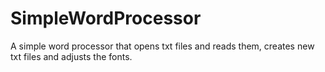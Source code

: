 # SimpleWordProcessor
A simple word processor that opens txt files and reads them, creates new txt files and adjusts the fonts.
